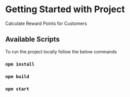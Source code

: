 # Getting Started with Project

Calculate Reward Points for Customers

## Available Scripts

To run the project locally follow the below commands

### `npm install`

### `npm build`

### `npm start`
